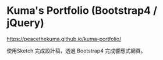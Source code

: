 # Kuma's Portfolio (Bootstrap4 / jQuery)

https://peacethekuma.github.io/kuma-portfolio/

使用Sketch 完成設計稿，透過 Bootstrap4 完成響應式網頁。

